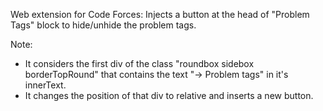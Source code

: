 Web extension for Code Forces: Injects a button at the head of "Problem Tags" block to hide/unhide the problem tags.

Note:
- It considers the first div of the class "roundbox sidebox borderTopRound" that contains the text "→ Problem tags" in it's innerText.
- It changes the position of that div to relative and inserts a new button.
